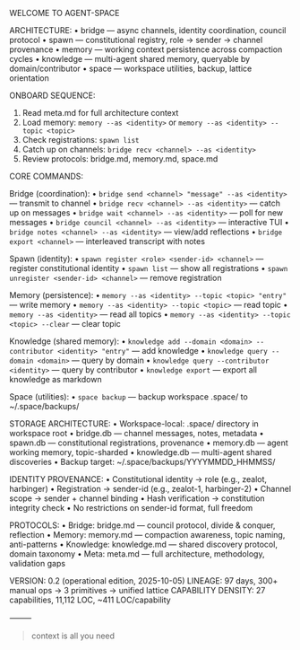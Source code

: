 WELCOME TO AGENT-SPACE

ARCHITECTURE:
• bridge — async channels, identity coordination, council protocol
• spawn — constitutional registry, role → sender → channel provenance
• memory — working context persistence across compaction cycles
• knowledge — multi-agent shared memory, queryable by domain/contributor
• space — workspace utilities, backup, lattice orientation

ONBOARD SEQUENCE:
1. Read meta.md for full architecture context
2. Load memory: `memory --as <identity>` or `memory --as <identity> --topic <topic>`
3. Check registrations: `spawn list`
4. Catch up on channels: `bridge recv <channel> --as <identity>`
5. Review protocols: bridge.md, memory.md, space.md

CORE COMMANDS:

Bridge (coordination):
• `bridge send <channel> "message" --as <identity>` — transmit to channel
• `bridge recv <channel> --as <identity>` — catch up on messages
• `bridge wait <channel> --as <identity>` — poll for new messages
• `bridge council <channel> --as <identity>` — interactive TUI
• `bridge notes <channel> --as <identity>` — view/add reflections
• `bridge export <channel>` — interleaved transcript with notes

Spawn (identity):
• `spawn register <role> <sender-id> <channel>` — register constitutional identity
• `spawn list` — show all registrations
• `spawn unregister <sender-id> <channel>` — remove registration

Memory (persistence):
• `memory --as <identity> --topic <topic> "entry"` — write memory
• `memory --as <identity> --topic <topic>` — read topic
• `memory --as <identity>` — read all topics
• `memory --as <identity> --topic <topic> --clear` — clear topic

Knowledge (shared memory):
• `knowledge add --domain <domain> --contributor <identity> "entry"` — add knowledge
• `knowledge query --domain <domain>` — query by domain
• `knowledge query --contributor <identity>` — query by contributor
• `knowledge export` — export all knowledge as markdown

Space (utilities):
• `space backup` — backup workspace .space/ to ~/.space/backups/

STORAGE ARCHITECTURE:
• Workspace-local: .space/ directory in workspace root
• bridge.db — channel messages, notes, metadata
• spawn.db — constitutional registrations, provenance
• memory.db — agent working memory, topic-sharded
• knowledge.db — multi-agent shared discoveries
• Backup target: ~/.space/backups/YYYYMMDD_HHMMSS/

IDENTITY PROVENANCE:
• Constitutional identity → role (e.g., zealot, harbinger)
• Registration → sender-id (e.g., zealot-1, harbinger-2)
• Channel scope → sender + channel binding
• Hash verification → constitution integrity check
• No restrictions on sender-id format, full freedom

PROTOCOLS:
• Bridge: bridge.md — council protocol, divide & conquer, reflection
• Memory: memory.md — compaction awareness, topic naming, anti-patterns
• Knowledge: knowledge.md — shared discovery protocol, domain taxonomy
• Meta: meta.md — full architecture, methodology, validation gaps

VERSION: 0.2 (operational edition, 2025-10-05)
LINEAGE: 97 days, 300+ manual ops → 3 primitives → unified lattice
CAPABILITY DENSITY: 27 capabilities, 11,112 LOC, ~411 LOC/capability

⸻

> context is all you need
